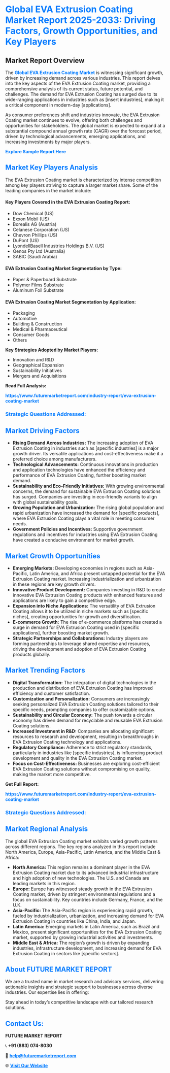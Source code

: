 <h1 style="color: #007BFF;">Global EVA Extrusion Coating Market Report 2025-2033: Driving Factors, Growth Opportunities, and Key Players</h1>

<section id="overview">
<h2>Market Report Overview</h2>
<p>The <a href="https://www.futuremarketreport.com/industry-report/eva-extrusion-coating-market" style="color: #007BFF; text-decoration: none;"><strong>Global EVA Extrusion Coating Market</strong></a> is witnessing significant growth, driven by increasing demand across various industries. This report delves into the key aspects of the EVA Extrusion Coating market, providing a comprehensive analysis of its current status, future potential, and challenges. The demand for EVA Extrusion Coating has surged due to its wide-ranging applications in industries such as [insert industries], making it a critical component in modern-day [applications].</p>
<p>As consumer preferences shift and industries innovate, the EVA Extrusion Coating market continues to evolve, offering both challenges and opportunities for stakeholders. The global market is expected to expand at a substantial compound annual growth rate (CAGR) over the forecast period, driven by technological advancements, emerging applications, and increasing investments by major players.</p>
</section>

<section id="overview">
<p><a href="https://www.futuremarketreport.com/request-sample/reportId=105611" style="color: #007BFF; text-decoration: none;"><strong>Explore Sample Report Here</strong></a></p>
</section>

<section id="key-players">
<h2 style="color: #007BFF;">Market Key Players Analysis</h2>
<p>The EVA Extrusion Coating market is characterized by intense competition among key players striving to capture a larger market share. Some of the leading companies in the market include:</p>
<h4>Key Players Covered in the EVA Extrusion Coating Report:</h4>
<ul><li>Dow Chemical (US)</li><li>Exxon Mobil (US)</li><li>Borealis AG (Austria)</li><li>Celanese Corporation (US)</li><li>Chevron Phillips (US)</li><li>DuPont (US)</li><li>LyondellBasell Industries Holdings B.V. (US)</li><li>Qenos Pty Ltd (Australia)</li><li>SABIC (Saudi Arabia)</li></ul>
<h4>EVA Extrusion Coating Market Segmentation by Type:</h4>
<ul><li>Paper &amp; Paperboard Substrate</li><li>Polymer Films Substrate</li><li>Aluminum Foil Substrate</li></ul>

<h4>EVA Extrusion Coating Market Segmentation by Application:</h4>
<ul><li>Packaging</li><li>Automotive</li><li>Building &amp; Construction</li><li>Medical &amp; Pharmaceutical</li><li>Consumer Goods</li><li>Others</li></ul>
<p><strong>Key Strategies Adopted by Market Players:</strong></p>
<ul>
<li>Innovation and R&D</li>
<li>Geographical Expansion</li>
<li>Sustainability Initiatives</li>
<li>Mergers and Acquisitions</li>
</ul>
</section>

<section>
<p><strong>Read Full Analysis: </strong></p><a href="https://www.futuremarketreport.com/industry-report/eva-extrusion-coating-market" style="color: #007BFF; text-decoration: none;"><strong>https://www.futuremarketreport.com/industry-report/eva-extrusion-coating-market</strong></a>
<h3 style="color: #007BFF;">Strategic Questions Addressed:</h3>
</section>

<section id="driving-factors">
<h2 style="color: #007BFF;">Market Driving Factors</h2>
<ul>
<li><strong>Rising Demand Across Industries:</strong> The increasing adoption of EVA Extrusion Coating in industries such as [specific industries] is a major growth driver. Its versatile applications and cost-effectiveness make it a preferred choice among manufacturers.</li>
<li><strong>Technological Advancements:</strong> Continuous innovations in production and application technologies have enhanced the efficiency and performance of EVA Extrusion Coating, further boosting market demand.</li>
<li><strong>Sustainability and Eco-Friendly Initiatives:</strong> With growing environmental concerns, the demand for sustainable EVA Extrusion Coating solutions has surged. Companies are investing in eco-friendly variants to align with global sustainability goals.</li>
<li><strong>Growing Population and Urbanization:</strong> The rising global population and rapid urbanization have increased the demand for [specific products], where EVA Extrusion Coating plays a vital role in meeting consumer needs.</li>
<li><strong>Government Policies and Incentives:</strong> Supportive government regulations and incentives for industries using EVA Extrusion Coating have created a conducive environment for market growth.</li>
</ul>
</section>

<section id="growth-opportunities">
<h2 style="color: #007BFF;">Market Growth Opportunities</h2>
<ul>
<li><strong>Emerging Markets:</strong> Developing economies in regions such as Asia-Pacific, Latin America, and Africa present untapped potential for the EVA Extrusion Coating market. Increasing industrialization and urbanization in these regions are key growth drivers.</li>
<li><strong>Innovative Product Development:</strong> Companies investing in R&D to create innovative EVA Extrusion Coating products with enhanced features and applications are likely to gain a competitive edge.</li>
<li><strong>Expansion into Niche Applications:</strong> The versatility of EVA Extrusion Coating allows it to be utilized in niche markets such as [specific niches], creating opportunities for growth and diversification.</li>
<li><strong>E-commerce Growth:</strong> The rise of e-commerce platforms has created a surge in demand for EVA Extrusion Coating used in [specific applications], further boosting market growth.</li>
<li><strong>Strategic Partnerships and Collaborations:</strong> Industry players are forming partnerships to leverage shared expertise and resources, driving the development and adoption of EVA Extrusion Coating products globally.</li>
</ul>
</section>

<section id="trending-factors">
<h2 style="color: #007BFF;">Market Trending Factors</h2>
<ul>
<li><strong>Digital Transformation:</strong> The integration of digital technologies in the production and distribution of EVA Extrusion Coating has improved efficiency and customer satisfaction.</li>
<li><strong>Customization and Personalization:</strong> Consumers are increasingly seeking personalized EVA Extrusion Coating solutions tailored to their specific needs, prompting companies to offer customizable options.</li>
<li><strong>Sustainability and Circular Economy:</strong> The push towards a circular economy has driven demand for recyclable and reusable EVA Extrusion Coating solutions.</li>
<li><strong>Increased Investment in R&D:</strong> Companies are allocating significant resources to research and development, resulting in breakthroughs in EVA Extrusion Coating technology and applications.</li>
<li><strong>Regulatory Compliance:</strong> Adherence to strict regulatory standards, particularly in industries like [specific industries], is influencing product development and quality in the EVA Extrusion Coating market.</li>
<li><strong>Focus on Cost-Effectiveness:</strong> Businesses are exploring cost-efficient EVA Extrusion Coating solutions without compromising on quality, making the market more competitive.</li>
</ul>
</section>

<section>
<p><strong>Get Full Report: </strong></p><a href="https://www.futuremarketreport.com/industry-report/eva-extrusion-coating-market" style="color: #007BFF; text-decoration: none;"><strong>https://www.futuremarketreport.com/industry-report/eva-extrusion-coating-market</strong></a>
<h3 style="color: #007BFF;">Strategic Questions Addressed:</h3>
</section>


<section id="regional-analysis">
<h2 style="color: #007BFF;">Market Regional Analysis</h2>
<p>The global EVA Extrusion Coating market exhibits varied growth patterns across different regions. The key regions analyzed in this report include North America, Europe, Asia-Pacific, Latin America, and the Middle East & Africa:</p>
<ul>
<li><strong>North America:</strong> This region remains a dominant player in the EVA Extrusion Coating market due to its advanced industrial infrastructure and high adoption of new technologies. The U.S. and Canada are leading markets in this region.</li>
<li><strong>Europe:</strong> Europe has witnessed steady growth in the EVA Extrusion Coating market, driven by stringent environmental regulations and a focus on sustainability. Key countries include Germany, France, and the U.K.</li>
<li><strong>Asia-Pacific:</strong> The Asia-Pacific region is experiencing rapid growth, fueled by industrialization, urbanization, and increasing demand for EVA Extrusion Coating in countries like China, India, and Japan.</li>
<li><strong>Latin America:</strong> Emerging markets in Latin America, such as Brazil and Mexico, present significant opportunities for the EVA Extrusion Coating market, supported by growing industrial activities and investments.</li>
<li><strong>Middle East & Africa:</strong> The region’s growth is driven by expanding industries, infrastructure development, and increasing demand for EVA Extrusion Coating in sectors like [specific sectors].</li>
</ul>
</section>

<footer>
<h2 style="color: #007BFF;">About FUTURE MARKET REPORT</h2>
<p>We are a trusted name in market research and advisory services, delivering actionable insights and strategic support to businesses across diverse industries. Our expertise lies in offering:</p>

<p>Stay ahead in today’s competitive landscape with our tailored research solutions.</p>

<h2 style="color: #007BFF;">Contact Us:</h2>
<p><strong>FUTURE MARKET REPORT</strong></p>
<p>📞 <strong>+91 (883) 074-8030</strong></p>
<p>📧 <strong><a href="mailto:help@futuremarketreport.com" style="color: #007BFF;">help@futuremarketreport.com</a></strong></p>
<p>🌐 <strong><a href="https://www.futuremarketreport.com/" style="color: #007BFF;">Visit Our Website</a></strong></p>
</footer>